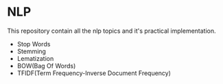 # NLP
This repository contain all the nlp topics and it's practical implementation.
- Stop Words
- Stemming
- Lematization
- BOW(Bag Of Words)
- TFIDF(Term Frequency-Inverse Document Frequency)
